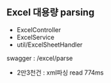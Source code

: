 

## Excel 대용량 parsing
- ExcelController
- ExcelService
- util/ExcelSheetHandler  

swagger : /excel/parse  


- 2만3천건 : xml파싱 read 774ms

